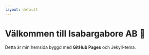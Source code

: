 ```yaml
---
layout: default
---
```


# Välkommen till Isabargabore AB 🚀
Detta är min hemsida byggd med **GitHub Pages** och Jekyll-tema.
